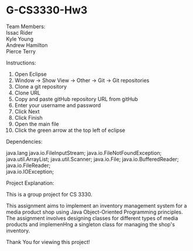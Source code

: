 # G-CS3330-Hw3

Team Members:<br>
Issac Rider<br>
Kyle Young<br>
Andrew Hamilton<br>
Pierce Terry

Instructions:

1. Open Eclipse
2. Window → Show View → Other → Git → Git repositories
3. Clone a git repository
4. Clone URL
5. Copy and paste gitHub repository URL from gitHub
6. Enter your username and password
7. Click Next
8. Click Finish
9. Open the main file
10. Click the green arrow at the top left of eclipse

Dependencies: 

java.lang
java.io.FileInputStream;
java.io.FileNotFoundException;
java.util.ArrayList;
java.util.Scanner;
java.io.File;
java.io.BufferedReader;  
java.io.FileReader;  
java.io.IOException;  

Project Explanation:

This is a group project for CS 3330.

This assignment aims to implement an inventory management system for a media product shop using
Java Object-Oriented Programming principles. The assignment involves designing classes for different
types of media products and implemenHng a singleton class for managing the shop's inventory.

Thank You for viewing this project!
